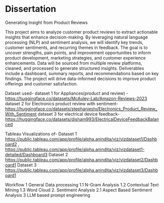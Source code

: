 # Dissertation
Generating Insight from Product Reviews

This project aims to analyze customer product reviews to extract actionable insights that enhance decision-making. By leveraging natural language processing (NLP) and sentiment analysis, we will identify key trends, customer sentiments, and recurring themes in feedback. The goal is to uncover strengths, pain points, and improvement opportunities to inform product development, marketing strategies, and customer experience enhancements. Data will be sourced from multiple review platforms, cleaned, and processed to generate structured insights. Deliverables include a dashboard, summary reports, and recommendations based on key findings. The project will drive data-informed decisions to improve product offerings and customer satisfaction.

Dataset used- 
dataset 1 for Appliances(product and review) - https://huggingface.co/datasets/McAuley-Lab/Amazon-Reviews-2023 
dataset 2 for Electronics product review with sentiment- https://huggingface.co/datasets/stephaniestv/Electronics_Product_Review_With_Sentiment
dataset 3 for electrical device feedback- https://huggingface.co/datasets/disham993/ElectricalDeviceFeedbackBalanced

Tableau Visualizations of-
Dataset 1 https://public.tableau.com/app/profile/alpha.anindita/viz/vizdataset1/Dashboard2 , https://public.tableau.com/app/profile/alpha.anindita/viz/vizdataset1-detailed/Dashboard3
Dataset 2 https://public.tableau.com/app/profile/alpha.anindita/viz/vizdataset2/Dashboard1
Dataset 3 https://public.tableau.com/app/profile/alpha.anindita/viz/vizdataset3/Dashboard1


Workflow
1 General Data processing 
1.1 N-Gram Analysis
1.2 Contextual Text Mining
1.3 Word Cloud
2. Sentiment Analysis
2.1 Aspect Based Sentiment Analysis
3 LLM based prompt engineering
